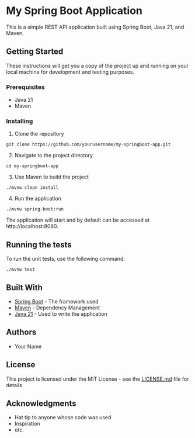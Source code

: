 # My Spring Boot Application

This is a simple REST API application built using Spring Boot, Java 21, and Maven.

## Getting Started

These instructions will get you a copy of the project up and running on your local machine for development and testing purposes.

### Prerequisites

- Java 21
- Maven

### Installing

1. Clone the repository
```
git clone https://github.com/yourusername/my-springboot-app.git
```

2. Navigate to the project directory
```
cd my-springboot-app
```

3. Use Maven to build the project
```
./mvnw clean install
```

4. Run the application
```
./mvnw spring-boot:run
```

The application will start and by default can be accessed at http://localhost:8080.

## Running the tests

To run the unit tests, use the following command:

```
./mvnw test
```

## Built With

- [Spring Boot](https://spring.io/projects/spring-boot) - The framework used
- [Maven](https://maven.apache.org/) - Dependency Management
- [Java 21](https://www.oracle.com/java/technologies/javase-jdk11-downloads.html) - Used to write the application

## Authors

- Your Name

## License

This project is licensed under the MIT License - see the [LICENSE.md](LICENSE.md) file for details

## Acknowledgments

- Hat tip to anyone whose code was used
- Inspiration
- etc.